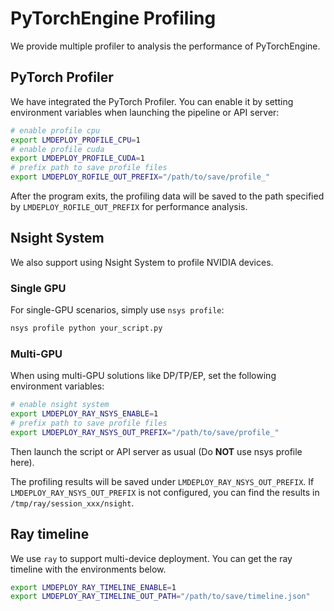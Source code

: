 # PyTorchEngine Profiling

We provide multiple profiler to analysis the performance of PyTorchEngine.

## PyTorch Profiler

We have integrated the PyTorch Profiler. You can enable it by setting environment variables when launching the pipeline or API server:

```bash
# enable profile cpu
export LMDEPLOY_PROFILE_CPU=1
# enable profile cuda
export LMDEPLOY_PROFILE_CUDA=1
# prefix path to save profile files
export LMDEPLOY_ROFILE_OUT_PREFIX="/path/to/save/profile_"
```

After the program exits, the profiling data will be saved to the path specified by `LMDEPLOY_ROFILE_OUT_PREFIX` for performance analysis.

## Nsight System

We also support using Nsight System to profile NVIDIA devices.

### Single GPU

For single-GPU scenarios, simply use `nsys profile`:

```bash
nsys profile python your_script.py
```

### Multi-GPU

When using multi-GPU solutions like DP/TP/EP, set the following environment variables:

```bash
# enable nsight system
export LMDEPLOY_RAY_NSYS_ENABLE=1
# prefix path to save profile files
export LMDEPLOY_RAY_NSYS_OUT_PREFIX="/path/to/save/profile_"
```

Then launch the script or API server as usual (Do **NOT** use nsys profile here).

The profiling results will be saved under `LMDEPLOY_RAY_NSYS_OUT_PREFIX`. If `LMDEPLOY_RAY_NSYS_OUT_PREFIX` is not configured, you can find the results in `/tmp/ray/session_xxx/nsight`.

## Ray timeline

We use `ray` to support multi-device deployment. You can get the ray timeline with the environments below.

```bash
export LMDEPLOY_RAY_TIMELINE_ENABLE=1
export LMDEPLOY_RAY_TIMELINE_OUT_PATH="/path/to/save/timeline.json"
```
